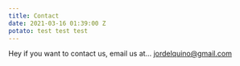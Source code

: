 ```yaml
---
title: Contact
date: 2021-03-16 01:39:00 Z
potato: test test test
---
```


Hey if you want to contact us, email us at... [jordelquino@gmail.com](mailto:jordelquino@gmail.com) 
